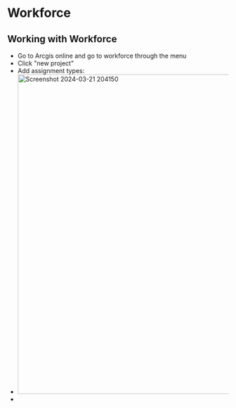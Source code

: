 # Workforce

## Working with Workforce
- Go to Arcgis online and go to workforce through the menu
- Click "new project"
- Add assignment types:
- <img width="727" alt="Screenshot 2024-03-21 204150" src="https://github.com/kaylaoneill/geom99/assets/146447016/7a14c1dc-940b-4d07-bc6d-75977caa0d0a">
- 
